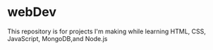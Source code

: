 # webDev
This repository is for projects I'm making while learning HTML, CSS, JavaScript, MongoDB,and Node.js

